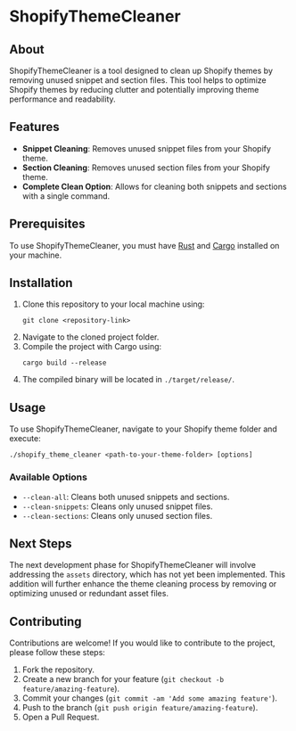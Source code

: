 # ShopifyThemeCleaner

## About

ShopifyThemeCleaner is a tool designed to clean up Shopify themes by removing unused snippet and section files. This tool helps to optimize Shopify themes by reducing clutter and potentially improving theme performance and readability.

## Features

- **Snippet Cleaning**: Removes unused snippet files from your Shopify theme.
- **Section Cleaning**: Removes unused section files from your Shopify theme.
- **Complete Clean Option**: Allows for cleaning both snippets and sections with a single command.

## Prerequisites

To use ShopifyThemeCleaner, you must have [Rust](https://www.rust-lang.org/tools/install) and [Cargo](https://doc.rust-lang.org/cargo/getting-started/installation.html) installed on your machine.

## Installation

1. Clone this repository to your local machine using:
   ```
   git clone <repository-link>
   ```
2. Navigate to the cloned project folder.
3. Compile the project with Cargo using:
   ```
   cargo build --release
   ```
4. The compiled binary will be located in `./target/release/`.

## Usage

To use ShopifyThemeCleaner, navigate to your Shopify theme folder and execute:

```
./shopify_theme_cleaner <path-to-your-theme-folder> [options]
```

### Available Options

- `--clean-all`: Cleans both unused snippets and sections.
- `--clean-snippets`: Cleans only unused snippet files.
- `--clean-sections`: Cleans only unused section files.

## Next Steps

The next development phase for ShopifyThemeCleaner will involve addressing the `assets` directory, which has not yet been implemented. This addition will further enhance the theme cleaning process by removing or optimizing unused or redundant asset files.

## Contributing

Contributions are welcome! If you would like to contribute to the project, please follow these steps:

1. Fork the repository.
2. Create a new branch for your feature (`git checkout -b feature/amazing-feature`).
3. Commit your changes (`git commit -am 'Add some amazing feature'`).
4. Push to the branch (`git push origin feature/amazing-feature`).
5. Open a Pull Request.
